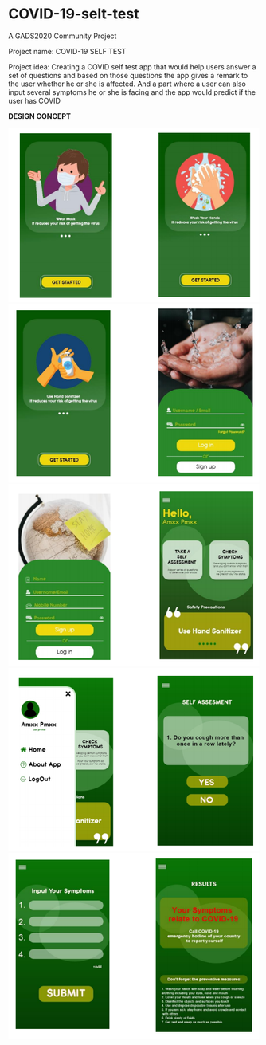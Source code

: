 # COVID-19-selt-test
A GADS2020 Community Project

Project name: COVID-19 SELF TEST

Project idea: Creating a COVID self test app that would help users answer a set of questions and based on those questions the app gives a remark to the user whether he or she is affected. And a part where a user can also input several symptoms he or she is facing and the app would predict if the user has COVID

<b>DESIGN CONCEPT</b>

<img src="https://github.com/Mobile-health-28/COVID-19-selt-test/blob/main/assets/screenshots/Screenshot%20(843).png">
<img src="https://github.com/Mobile-health-28/COVID-19-selt-test/blob/main/assets/screenshots/Screenshot%20(844).png">
<img src="https://github.com/Mobile-health-28/COVID-19-selt-test/blob/main/assets/screenshots/Screenshot%20(845).png">
<img src="https://github.com/Mobile-health-28/COVID-19-selt-test/blob/main/assets/screenshots/Screenshot%20(846).png">
<img src="https://github.com/Mobile-health-28/COVID-19-selt-test/blob/main/assets/screenshots/Screenshot%20(847).png">
